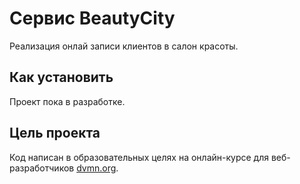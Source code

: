 # Сервис BeautyCity

Реализация онлай записи клиентов в салон красоты.


## Как установить

Проект пока в разработке.


## Цель проекта

Код написан в образовательных целях на онлайн-курсе для веб-разработчиков [dvmn.org](https://dvmn.org/).
